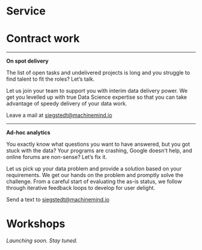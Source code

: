 # Service


# Contract work
---
**On spot delivery**

The list of open tasks and undelivered projects is long and you struggle to find talent to fit the roles? Let’s talk.

Let us join your team to support you with interim data delivery power. We get you levelled up with true Data Science expertise so that you can take advantage of speedy delivery of your data work.

Leave a mail at siegstedt@machinemind.io

--- 
**Ad-hoc analytics**

You exactly know what questions you want to have answered, but you got stuck with the data? Your programs are crashing, Google doesn't help, and online forums are non-sense? Let’s fix it.

Let us pick up your data problem and provide a solution based on your requirements. We get our hands on the problem and promptly solve the challenge. From a careful start of evaluating the as-is status, we follow through iterative feedback loops to develop for user delight.

Send a text to siegstedt@machinemind.io

# Workshops

*Launching soon. Stay tuned.*
